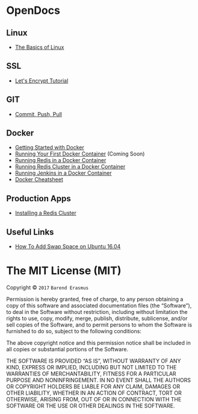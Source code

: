 # OpenDocs

## Linux

* [The Basics of Linux](https://github.com/developersworkspace/OpenDocs/tree/master/The-Basics-Of-Linux)

## SSL

 * [Let's Encrypt Tutorial](https://github.com/developersworkspace/OpenDocs/tree/master/Lets-Encrypt-Tutorial)

## GIT

* [Commit, Push, Pull](https://github.com/developersworkspace/OpenDocs/tree/master/Commit-Push-Pull)

## Docker

* [Getting Started with Docker](https://github.com/developersworkspace/OpenDocs/tree/master/Getting-Started-With-Docker)
* [Running Your First Docker Container](#) (Coming Soon)
* [Running Redis in a Docker Container](https://github.com/developersworkspace/Docker-Samples/tree/master/redis)
* [Running Redis Cluster in a Docker Container](https://github.com/developersworkspace/Docker-Samples/tree/master/redis-cluster)
* [Running Jenkins in a Docker Container](https://github.com/developersworkspace/Docker-Samples/tree/master/jenkins)
* [Docker Cheatsheet](https://github.com/developersworkspace/OpenDocs/tree/master/Docker-Cheatsheet)

## Production Apps

* [Installing a Redis Cluster](https://github.com/developersworkspace/Production-Apps/tree/master/Redis-Cluster)

## Useful Links


* [How To Add Swap Space on Ubuntu 16.04](https://www.digitalocean.com/community/tutorials/how-to-add-swap-space-on-ubuntu-16-04)

The MIT License (MIT)
=====================

Copyright © `2017` `Barend Erasmus`

Permission is hereby granted, free of charge, to any person
obtaining a copy of this software and associated documentation
files (the “Software”), to deal in the Software without
restriction, including without limitation the rights to use,
copy, modify, merge, publish, distribute, sublicense, and/or sell
copies of the Software, and to permit persons to whom the
Software is furnished to do so, subject to the following
conditions:

The above copyright notice and this permission notice shall be
included in all copies or substantial portions of the Software.

THE SOFTWARE IS PROVIDED “AS IS”, WITHOUT WARRANTY OF ANY KIND,
EXPRESS OR IMPLIED, INCLUDING BUT NOT LIMITED TO THE WARRANTIES
OF MERCHANTABILITY, FITNESS FOR A PARTICULAR PURPOSE AND
NONINFRINGEMENT. IN NO EVENT SHALL THE AUTHORS OR COPYRIGHT
HOLDERS BE LIABLE FOR ANY CLAIM, DAMAGES OR OTHER LIABILITY,
WHETHER IN AN ACTION OF CONTRACT, TORT OR OTHERWISE, ARISING
FROM, OUT OF OR IN CONNECTION WITH THE SOFTWARE OR THE USE OR
OTHER DEALINGS IN THE SOFTWARE.